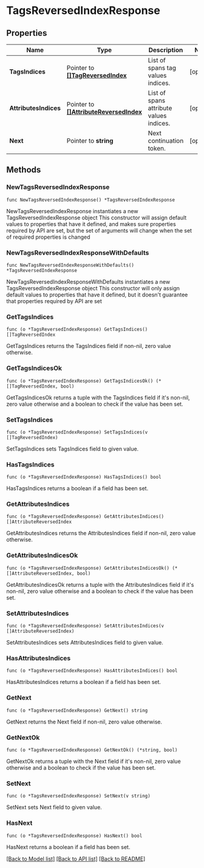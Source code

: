 # TagsReversedIndexResponse

## Properties

Name | Type | Description | Notes
------------ | ------------- | ------------- | -------------
**TagsIndices** | Pointer to [**[]TagReversedIndex**](TagReversedIndex.md) | List of spans tag values indices. | [optional] 
**AttributesIndices** | Pointer to [**[]AttributeReversedIndex**](AttributeReversedIndex.md) | List of spans attribute values indices. | [optional] 
**Next** | Pointer to **string** | Next continuation token. | [optional] 

## Methods

### NewTagsReversedIndexResponse

`func NewTagsReversedIndexResponse() *TagsReversedIndexResponse`

NewTagsReversedIndexResponse instantiates a new TagsReversedIndexResponse object
This constructor will assign default values to properties that have it defined,
and makes sure properties required by API are set, but the set of arguments
will change when the set of required properties is changed

### NewTagsReversedIndexResponseWithDefaults

`func NewTagsReversedIndexResponseWithDefaults() *TagsReversedIndexResponse`

NewTagsReversedIndexResponseWithDefaults instantiates a new TagsReversedIndexResponse object
This constructor will only assign default values to properties that have it defined,
but it doesn't guarantee that properties required by API are set

### GetTagsIndices

`func (o *TagsReversedIndexResponse) GetTagsIndices() []TagReversedIndex`

GetTagsIndices returns the TagsIndices field if non-nil, zero value otherwise.

### GetTagsIndicesOk

`func (o *TagsReversedIndexResponse) GetTagsIndicesOk() (*[]TagReversedIndex, bool)`

GetTagsIndicesOk returns a tuple with the TagsIndices field if it's non-nil, zero value otherwise
and a boolean to check if the value has been set.

### SetTagsIndices

`func (o *TagsReversedIndexResponse) SetTagsIndices(v []TagReversedIndex)`

SetTagsIndices sets TagsIndices field to given value.

### HasTagsIndices

`func (o *TagsReversedIndexResponse) HasTagsIndices() bool`

HasTagsIndices returns a boolean if a field has been set.

### GetAttributesIndices

`func (o *TagsReversedIndexResponse) GetAttributesIndices() []AttributeReversedIndex`

GetAttributesIndices returns the AttributesIndices field if non-nil, zero value otherwise.

### GetAttributesIndicesOk

`func (o *TagsReversedIndexResponse) GetAttributesIndicesOk() (*[]AttributeReversedIndex, bool)`

GetAttributesIndicesOk returns a tuple with the AttributesIndices field if it's non-nil, zero value otherwise
and a boolean to check if the value has been set.

### SetAttributesIndices

`func (o *TagsReversedIndexResponse) SetAttributesIndices(v []AttributeReversedIndex)`

SetAttributesIndices sets AttributesIndices field to given value.

### HasAttributesIndices

`func (o *TagsReversedIndexResponse) HasAttributesIndices() bool`

HasAttributesIndices returns a boolean if a field has been set.

### GetNext

`func (o *TagsReversedIndexResponse) GetNext() string`

GetNext returns the Next field if non-nil, zero value otherwise.

### GetNextOk

`func (o *TagsReversedIndexResponse) GetNextOk() (*string, bool)`

GetNextOk returns a tuple with the Next field if it's non-nil, zero value otherwise
and a boolean to check if the value has been set.

### SetNext

`func (o *TagsReversedIndexResponse) SetNext(v string)`

SetNext sets Next field to given value.

### HasNext

`func (o *TagsReversedIndexResponse) HasNext() bool`

HasNext returns a boolean if a field has been set.


[[Back to Model list]](../README.md#documentation-for-models) [[Back to API list]](../README.md#documentation-for-api-endpoints) [[Back to README]](../README.md)


